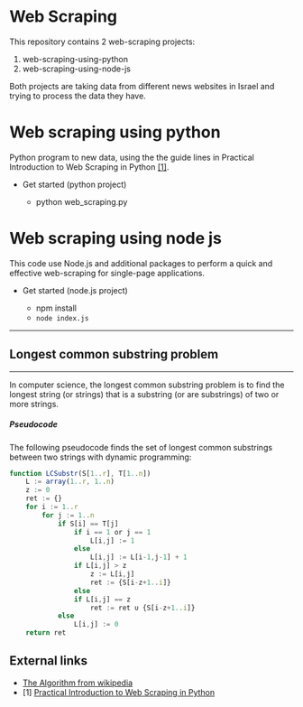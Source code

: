 # Web Scraping
This repository contains 2 web-scraping projects: 
1. web-scraping-using-python  
2. web-scraping-using-node-js

Both projects are taking data from different news websites in Israel and trying to process the data they have.

# Web scraping using python

Python program to new data, 
using the the guide lines in Practical Introduction to Web Scraping in Python  [[1]](https://github.com/shmargadt/web-scraping.git#user-content-external-links).

- Get started (python project)

    - python web_scraping.py
# Web scraping using node js

This code use Node.js and additional packages to perform a quick and effective web-scraping for single-page applications.

- Get started (node.js project)

    - npm install
    - `node index.js`


----------------
## Longest common substring problem
----------------
In computer science, the longest common substring problem is to find the longest string (or strings) that is a substring (or are substrings) of two or more strings.

##### Pseudocode
The following pseudocode finds the set of longest common substrings between two strings with dynamic programming:

```javascript
function LCSubstr(S[1..r], T[1..n])  
    L := array(1..r, 1..n) 
    z := 0 
    ret := {} 
    for i := 1..r 
        for j := 1..n 
            if S[i] == T[j] 
                if i == 1 or j == 1 
                    L[i,j] := 1 
                else 
                    L[i,j] := L[i-1,j-1] + 1 
                if L[i,j] > z 
                    z := L[i,j] 
                    ret := {S[i-z+1..i]} 
                else 
                if L[i,j] == z 
                    ret := ret ∪ {S[i-z+1..i]} 
            else 
                L[i,j] := 0 
    return ret 
```


## External links
- [The Algorithm from wikipedia](https://en.wikipedia.org/wiki/Longest_common_substring_problem)
- [1] [Practical Introduction to Web Scraping in Python](https://realpython.com/python-web-scraping-practical-introduction/)